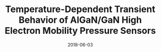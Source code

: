 ---
title: "Temperature-Dependent Transient Behavior of AlGaN/GaN High Electron Mobility Pressure Sensors"
collection: publications
permalink: /publication/2018-06-03-Pressure_3
date: 2018-06-03
venue: 'Solid-State Sensors, Actuators and Microsystems Workshop'
citation: 'Chapin, C.A., Dowling, K.M., Phan, H.P., Chen, R., and Senesky, D.G. ,&quot;Temperature-Dependent Transient Behavior of AlGaN/GaN High Electron Mobility Pressure Sensors,&quot; In Proceedings of Solid-State Sensors, Actuators and Microsystems Workshop, Hilton Head, SC, 2018.'
---
